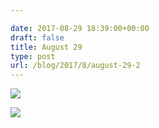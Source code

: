 ```yaml
---

date: 2017-08-29 18:39:00+00:00
draft: false
title: August 29
type: post
url: /blog/2017/8/august-29-2
---
```




  
![](/images/2017-08-29-20178august-29-2/IMG_2188.jpg)

  

  
![](/images/2017-08-29-20178august-29-2/IMG_2192.jpg)

  


